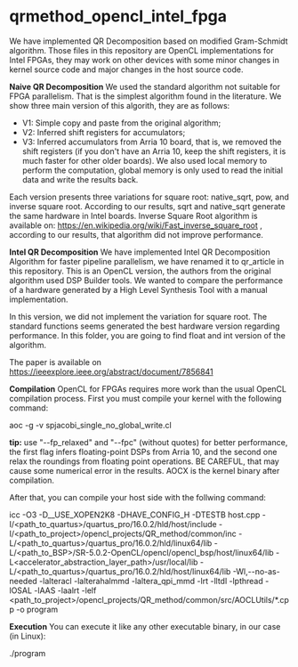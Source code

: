 # qrmethod_opencl_intel_fpga

We have implemented QR Decomposition based on modified Gram-Schmidt algorithm. Those files in this repository are OpenCL implementations for Intel FPGAs, they may work on other devices with some minor changes in kernel source code and major changes in the host source code.

**Naive QR Decomposition**
We used the standard algorithm not suitable for FPGA parallelism. That is the simplest algorithm found in the literature. We show three main version of this algorith, they are as follows:

- V1: Simple copy and paste from the original algorithm;
- V2: Inferred shift registers for accumulators;
- V3: Inferred accumulators from Arria 10 board, that is, we removed the shift registers (if you don't have an Arria 10, keep the shift registers, it is much faster for other older boards). We also used local memory to perform the computation, global memory is only used to read the initial data and write the results back.

Each version presents three variations for square root: native_sqrt, pow, and inverse square root. According to our results, sqrt and native_sqrt generate the same hardware in Intel boards. Inverse Square Root algorithm is available on: https://en.wikipedia.org/wiki/Fast_inverse_square_root , according to our results, that algorithm did not improve performance.


**Intel QR Decomposition**
We have implemented Intel QR Decomposition Algorithm for faster pipeline parallelism, we have renamed it to qr_article in this repository. This is an OpenCL version, the authors from the original algorithm used DSP Builder tools. We wanted to compare the performance of a hardware generated by a High Level Synthesis Tool with a manual implementation.

In this version, we did not implement the variation for square root. The standard functions seems generated the best hardware version regarding performance. In this folder, you are going to find float and int version of the algorithm.

The paper is available on https://ieeexplore.ieee.org/abstract/document/7856841 

**Compilation**
OpenCL for FPGAs requires more work than the usual OpenCL compilation process. First you must compile your kernel with the following command:

aoc -g -v spjacobi_single_no_global_write.cl

**tip:** use "--fp_relaxed" and "--fpc" (without quotes) for better performance, the first flag infers floating-point DSPs from Arria 10, and the second one relax the roundings from floating point operations. BE CAREFUL, that may cause some numerical error in the results. AOCX is the kernel binary after compilation.

After that, you can compile your host side with the follwing command:

icc -O3 -D__USE_XOPEN2K8 -DHAVE_CONFIG_H -DTESTB host.cpp -I/<path_to_quartus>/quartus_pro/16.0.2/hld/host/include -I/<path_to_project>/opencl_projects/QR_method/common/inc -L/<path_to_quartus>/quartus_pro/16.0.2/hld/linux64/lib -L/<path_to_BSP>/SR-5.0.2-OpenCL/opencl/opencl_bsp/host/linux64/lib -L<accelerator_abstraction_layer_path>/usr/local/lib -L/<path_to_quartus>/quartus_pro/16.0.2/hld/host/linux64/lib -Wl,--no-as-needed -lalteracl -lalterahalmmd -laltera_qpi_mmd -lrt -lltdl  -lpthread -lOSAL -lAAS -laalrt -lelf <path_to_project>/opencl_projects/QR_method/common/src/AOCLUtils/*.cpp -o program

**Execution**
You can execute it like any other executable binary, in our case (in Linux):

./program



